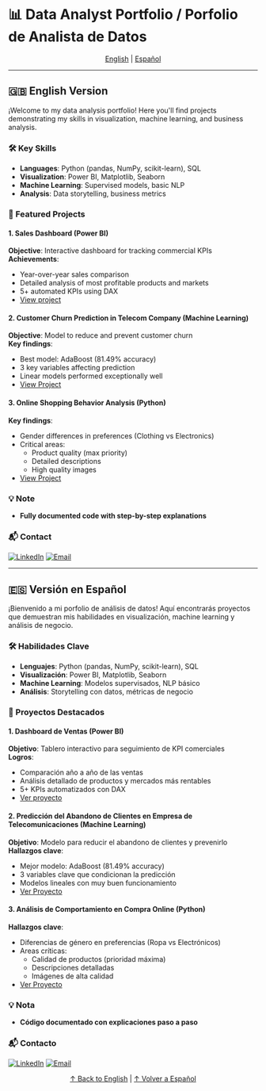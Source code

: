 # 📊 Data Analyst Portfolio / Porfolio de Analista de Datos

<div align="center">
  <a href="#english">English</a> | 
  <a href="#español">Español</a>
</div>

---

<a id="english"></a>
## 🇬🇧 English Version

¡Welcome to my data analysis portfolio! Here you'll find projects demonstrating my skills in visualization, machine learning, and business analysis.

### 🛠️ Key Skills
- **Languages**: Python (pandas, NumPy, scikit-learn), SQL
- **Visualization**: Power BI, Matplotlib, Seaborn
- **Machine Learning**: Supervised models, basic NLP
- **Analysis**: Data storytelling, business metrics

### 📂 Featured Projects

#### 1. Sales Dashboard (Power BI)
**Objective**: Interactive dashboard for tracking commercial KPIs  
**Achievements**:
- Year-over-year sales comparison
- Detailed analysis of most profitable products and markets
- 5+ automated KPIs using DAX
- [View project](/project1-powerbi/README.md)

#### 2. Customer Churn Prediction in Telecom Company (Machine Learning)
**Objective**: Model to reduce and prevent customer churn  
**Key findings**:
- Best model: AdaBoost (81.49% accuracy)
- 3 key variables affecting prediction
- Linear models performed exceptionally well
- [View Project](/project2-python/README.md)

#### 3. Online Shopping Behavior Analysis (Python)
**Key findings**:
- Gender differences in preferences (Clothing vs Electronics)
- Critical areas:
  - Product quality (max priority)
  - Detailed descriptions
  - High quality images   
- [View Project](/project3-python/README.md)

### 💡 Note
- **Fully documented code with step-by-step explanations**

### 📬 Contact
[![LinkedIn](https://img.shields.io/badge/LinkedIn-Connect-blue)](https://www.linkedin.com/in/carlos-olmeda-gerena-7600b0244)
[![Email](https://img.shields.io/badge/Email-Contact%20Me-red)](carlosolme05@gmail.com)

---

<a id="español"></a>
## 🇪🇸 Versión en Español

¡Bienvenido a mi porfolio de análisis de datos! Aquí encontrarás proyectos que demuestran mis habilidades en visualización, machine learning y análisis de negocio.

### 🛠️ Habilidades Clave
- **Lenguajes**: Python (pandas, NumPy, scikit-learn), SQL
- **Visualización**: Power BI, Matplotlib, Seaborn
- **Machine Learning**: Modelos supervisados, NLP básico
- **Análisis**: Storytelling con datos, métricas de negocio

### 📂 Proyectos Destacados

#### 1. Dashboard de Ventas (Power BI)
**Objetivo**: Tablero interactivo para seguimiento de KPI comerciales  
**Logros**:
- Comparación año a año de las ventas
- Análisis detallado de productos y mercados más rentables
- 5+ KPIs automatizados con DAX
- [Ver proyecto](/project1-powerbi/README.md)

#### 2. Predicción del Abandono de Clientes en Empresa de Telecomunicaciones (Machine Learning)
**Objetivo**: Modelo para reducir el abandono de clientes y prevenirlo  
**Hallazgos clave**:
- Mejor modelo: AdaBoost (81.49% accuracy)
- 3 variables clave que condicionan la predicción
- Modelos lineales con muy buen funcionamiento 
- [Ver Proyecto](/project2-python/README.md)

#### 3. Análisis de Comportamiento en Compra Online (Python)
**Hallazgos clave**:
- Diferencias de género en preferencias (Ropa vs Electrónicos)
- Areas críticas:
  - Calidad de productos (prioridad máxima)
  - Descripciones detalladas
  - Imágenes de alta calidad  
- [Ver Proyecto](/project3-python/README.md)

### 💡 Nota
- **Código documentado con explicaciones paso a paso**

### 📬 Contacto
[![LinkedIn](https://img.shields.io/badge/LinkedIn-Conectar-blue)](https://www.linkedin.com/in/carlos-olmeda-gerena-7600b0244)
[![Email](https://img.shields.io/badge/Email-Contáctame-red)](carlosolme05@gmail.com)

<div align="center">
  <a href="#english">↑ Back to English</a> | 
  <a href="#español">↑ Volver a Español</a>
</div>
